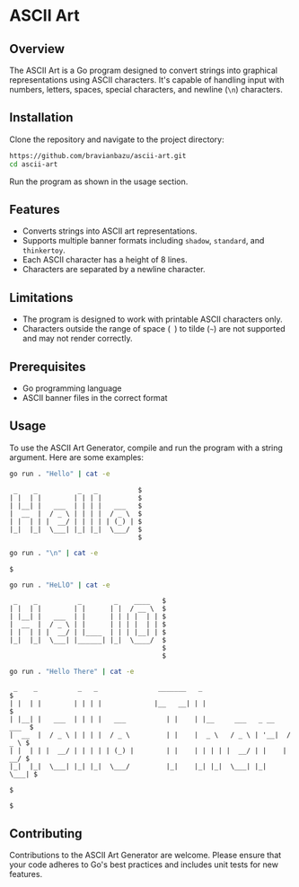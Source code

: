 

# ASCII Art

## Overview
The ASCII Art is a Go program designed to convert strings into graphical representations using ASCII characters. It's capable of handling input with numbers, letters, spaces, special characters, and newline (`\n`) characters.

## Installation
Clone the repository and navigate to the project directory:

```bash
https://github.com/bravianbazu/ascii-art.git
cd ascii-art
```

Run the program as shown in the usage section.

## Features
- Converts strings into ASCII art representations.
- Supports multiple banner formats including `shadow`, `standard`, and `thinkertoy`.
- Each ASCII character has a height of 8 lines.
- Characters are separated by a newline character.

## Limitations
- The program is designed to work with printable ASCII characters only.
- Characters outside the range of space (` `) to tilde (`~`) are not supported and may not render correctly.

## Prerequisites
- Go programming language
- ASCII banner files in the correct format

## Usage
To use the ASCII Art Generator, compile and run the program with a string argument. Here are some examples:

```bash
go run . "Hello" | cat -e
```
```console
 _    _          _   _          $
| |  | |        | | | |         $
| |__| |   ___  | | | |   ___   $
|  __  |  / _ \ | | | |  / _ \  $
| |  | | |  __/ | | | | | (_) | $
|_|  |_|  \___| |_| |_|  \___/  $
                                $
```                              
```bash
go run . "\n" | cat -e
```
```console
$
```
```bash
go run . "HeLlO" | cat -e
```
```console
 _    _          _        _    ____   $
| |  | |        | |      | |  / __ \  $
| |__| |   ___  | |      | | | |  | | $
|  __  |  / _ \ | |      | | | |  | | $
| |  | | |  __/ | |____  | | | |__| | $
|_|  |_|  \___| |______| |_|  \____/  $
                                      $
                                      $
 ```                                     
```bash
go run . "Hello There" | cat -e
```
```console
 _    _          _   _               _______   _                           $
| |  | |        | | | |             |__   __| | |                          $
| |__| |   ___  | | | |   ___          | |    | |__     ___   _ __    ___  $
|  __  |  / _ \ | | | |  / _ \         | |    |  _ \   / _ \ | '__|  / _ \ $
| |  | | |  __/ | | | | | (_) |        | |    | | | | |  __/ | |    |  __/ $
|_|  |_|  \___| |_| |_|  \___/         |_|    |_| |_|  \___| |_|     \___| $
                                                                           $
                                                                           $

```



## Contributing
Contributions to the ASCII Art Generator are welcome. Please ensure that your code adheres to Go's best practices and includes unit tests for new features.

